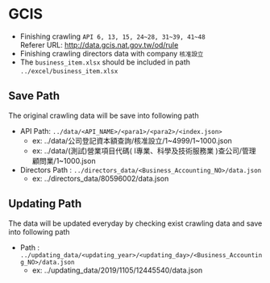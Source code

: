 ﻿# GCIS
* Finishing crawling `API 6, 13, 15, 24~28, 31~39, 41~48`  
Referer URL: <http://data.gcis.nat.gov.tw/od/rule>
* Finishing crawling directors data with company `核准設立` 
* The `business_item.xlsx` should be included in path `../excel/business_item.xlsx`

## Save Path
The original crawling data will be save into following path
* API Path: `../data/<API_NAME>/<para1>/<para2>/<index.json>`
	* ex: ../data/公司登記資本額查詢/核准設立/1~4999/1~1000.json
	* ex: ../data/(測試)營業項目代碼( I專業、科學及技術服務業 )查公司/管理顧問業/1~1000.json
* Directors Path : `../directors_data/<Business_Accounting_NO>/data.json`
	* ex: ../directors_data/80596002/data.json

## Updating Path
The data will be updated everyday by checking exist crawling data and save into following path 
* Path : `../updating_data/<updating_year>/<updating_day>/<Business_Accounting_NO>/data.json`
	* ex: ../updating_data/2019/1105/12445540/data.json
